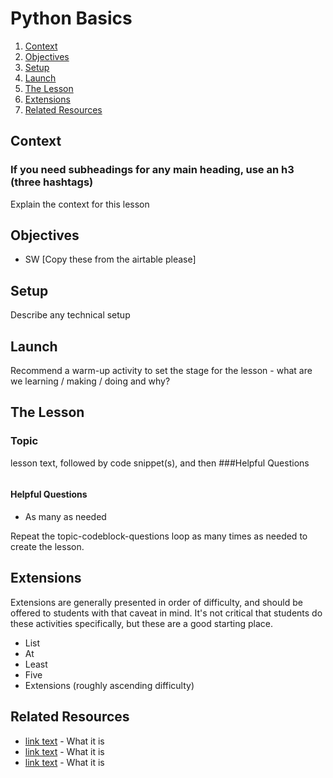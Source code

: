 # Python Basics

1. [Context](#context)
2. [Objectives](#objectives)
3. [Setup](#setup)
4. [Launch](#launch)
5. [The Lesson](#the-lesson)
6. [Extensions](#extensions)
6. [Related Resources](#related-resources)

## Context

### If you need subheadings for any main heading, use an h3 (three hashtags)

Explain the context for this lesson

## Objectives

* SW [Copy these from the airtable please]

## Setup

Describe any technical setup

## Launch

Recommend a warm-up activity to set the stage for the lesson - what are we learning / making / doing and why?

## The Lesson

### Topic 

lesson text, followed by code snippet(s), and then ###Helpful Questions

```html

```

#### Helpful Questions
* As many as needed

Repeat the topic-codeblock-questions loop as many times as needed to create the lesson.

## Extensions

Extensions are generally presented in order of difficulty, and should be offered to students with that caveat in mind. It's not critical that students do these activities specifically, but these are a good starting place. 
* List
* At
* Least
* Five
* Extensions (roughly ascending difficulty)

## Related Resources

* [link text](linkurl) - What it is
* [link text](linkurl) - What it is
* [link text](linkurl) - What it is
